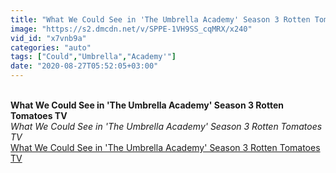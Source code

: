 ```yaml
---
title: "What We Could See in 'The Umbrella Academy' Season 3 Rotten Tomatoes TV"
image: "https://s2.dmcdn.net/v/SPPE-1VH9SS_cqMRX/x240"
vid_id: "x7vnb9a"
categories: "auto"
tags: ["Could","Umbrella","Academy'"]
date: "2020-08-27T05:52:05+03:00"
---
```

<br><b>What We Could See in 'The Umbrella Academy' Season 3 Rotten Tomatoes TV</b><br> <i>What We Could See in 'The Umbrella Academy' Season 3 Rotten Tomatoes TV</i><br> <u>What We Could See in 'The Umbrella Academy' Season 3 Rotten Tomatoes TV</u>
